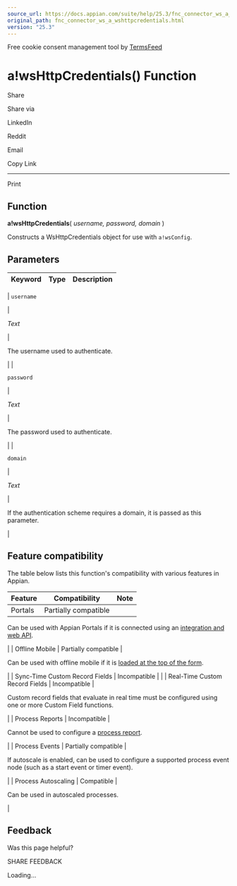 ```yaml
---
source_url: https://docs.appian.com/suite/help/25.3/fnc_connector_ws_a_wshttpcredentials.html
original_path: fnc_connector_ws_a_wshttpcredentials.html
version: "25.3"
---
```


Free cookie consent management tool by [TermsFeed](https://www.termsfeed.com/)

# a!wsHttpCredentials() Function

Share

Share via

LinkedIn

Reddit

Email

Copy Link

* * *

Print

## Function

**a!wsHttpCredentials**( _username, password, domain_ )

Constructs a WsHttpCredentials object for use with `a!wsConfig`.

## Parameters

| Keyword | Type | Description |
| --- | --- | --- |
|
`username`

 |

_Text_

 |

The username used to authenticate.

 |
|

`password`

 |

_Text_

 |

The password used to authenticate.

 |
|

`domain`

 |

_Text_

 |

If the authentication scheme requires a domain, it is passed as this parameter.

 |

## Feature compatibility

The table below lists this function's compatibility with various features in Appian.

| Feature | Compatibility | Note |
| --- | --- | --- |
| Portals | Partially compatible |
Can be used with Appian Portals if it is connected using an [integration and web API](portals-design.html#using-partially-compatible-functions-and-objects-in-a-portal).

 |
| Offline Mobile | Partially compatible |

Can be used with offline mobile if it is [loaded at the top of the form](offline-mobile-design-best-practices.html#working-with-partially-compatible-functions).

 |
| Sync-Time Custom Record Fields | Incompatible |  |
| Real-Time Custom Record Fields | Incompatible |

Custom record fields that evaluate in real time must be configured using one or more Custom Field functions.

 |
| Process Reports | Incompatible |

Cannot be used to configure a [process report](Process_Reports.html).

 |
| Process Events | Partially compatible |

If autoscale is enabled, can be used to configure a supported process event node (such as a start event or timer event).

 |
| Process Autoscaling | Compatible |

Can be used in autoscaled processes.

 |

## Feedback

Was this page helpful?

SHARE FEEDBACK

Loading...
